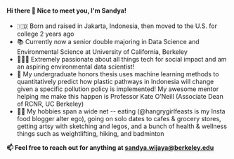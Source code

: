 #### Hi there 👋 Nice to meet you, I'm Sandya! 

- 🇮🇩 Born and raised in Jakarta, Indonesia, then moved to the U.S. for college 2 years ago
- 📚 Currently now a senior double majoring in Data Science and Environmental Science at University of California, Berkeley 
- 👩🏻‍💻 Extremely passionate about all things tech for social impact and am an aspiring environmental data scientist!
- 🌱 My undergraduate honors thesis uses machine learning methods to quantitatively predict how plastic pathways in Indonesia will change given a specific pollution policy is implemented! My awesome mentor helping me make this happen is Professor Kate O’Neill (Associate Dean of RCNR, UC Berkeley)
- 🏋️‍♀️ My hobbies span a wide net -- eating (@hangrygirlfeasts is my Insta food blogger alter ego), going on solo dates to cafes & grocery stores, getting artsy with sketching and legos, and a bunch of health & wellness things such as weightlifting, hiking, and badminton

**📫 Feel free to reach out for anything at sandya.wijaya@berkeley.edu**
